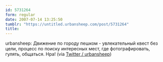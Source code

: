 ```yaml
---
id: 5731264
form: regular
date: 2007-07-14 13:25:50
tumblr: "https://untitled.urbansheep.com/post/5731264"
title:
---
```


<p>urbansheep: Движение по городу пешком - увлекательный квест без цели, процесс по поиску интересных мест, где фотографировать, гулять, общаться. Нра! (via <a href="http://twitter.com/urbansheep/statuses/149474372">Twitter / urbansheep</a>)</p>


